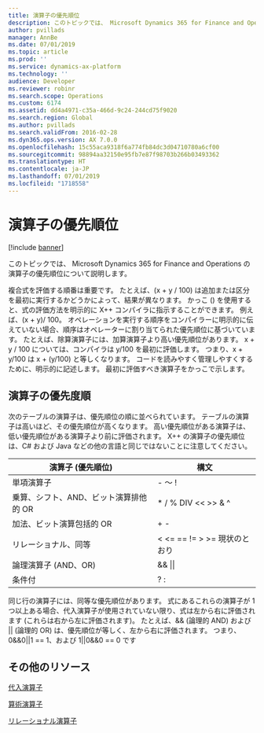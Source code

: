 ```yaml
---
title: 演算子の優先順位
description: このトピックでは、 Microsoft Dynamics 365 for Finance and Operations の演算子の優先順位について説明します。
author: pvillads
manager: AnnBe
ms.date: 07/01/2019
ms.topic: article
ms.prod: ''
ms.service: dynamics-ax-platform
ms.technology: ''
audience: Developer
ms.reviewer: robinr
ms.search.scope: Operations
ms.custom: 6174
ms.assetid: dd4a4971-c35a-466d-9c24-244cd75f9020
ms.search.region: Global
ms.author: pvillads
ms.search.validFrom: 2016-02-28
ms.dyn365.ops.version: AX 7.0.0
ms.openlocfilehash: 15c55aca9318f6a774fb84dc3d04710780a6cf00
ms.sourcegitcommit: 98894aa32150e95fb7e87f98703b266b03493362
ms.translationtype: HT
ms.contentlocale: ja-JP
ms.lasthandoff: 07/01/2019
ms.locfileid: "1718558"
---
```

# <a name="operator-precedence"></a>演算子の優先順位

[!include [banner](../includes/banner.md)]

このトピックでは、 Microsoft Dynamics 365 for Finance and Operations の演算子の優先順位について説明します。

複合式を評価する順番は重要です。 たとえば、(x + y / 100) は追加または区分を最初に実行するかどうかによって、結果が異なります。 かっこ () を使用すると、式の評価方法を明示的に X++ コンパイラに指示することができます。 例えば、(x + y)/ 100。 オペレーションを実行する順序をコンパイラーに明示的に伝えていない場合、順序はオペレーターに割り当てられた優先順位に基づいています。 たとえば、除算演算子には、加算演算子より高い優先順位があります。 x + y / 100 については、コンパイラは y/100 を最初に評価します。 つまり、x + y/100 は x + (y/100) と等しくなります。 コードを読みやすく管理しやすくするために、明示的に記述します。 最初に評価すべき演算子をかっこで示します。

## <a name="order-of-operator-precedence"></a>演算子の優先度順
次のテーブルの演算子は、優先順位の順に並べられています。 テーブルの演算子は高いほど、その優先順位が高くなります。 高い優先順位がある演算子は、低い優先順位がある演算子より前に評価されます。 X++ の演算子の優先順位は、C\# および Java などの他の言語と同じではないことに注意してください。


|              演算子 (優先順位)               |                 構文                 |
|----------------------------------------------------------|----------------------------------------|
|                     単項演算子                      |                 - ～ !                  |
| 乗算、シフト、AND、ビット演算排他的 OR |    \* / % DIV &lt;&lt; &gt;&gt; & ^    |
|              加法、ビット演算包括的 OR              |                  + -                   |
|                   リレーショナル、同等                   | &lt; &lt;= == != &gt; &gt;= 現状のとおり |
|               論理演算子 (AND、OR)                |            && &#124;&#124;             |
|                       条件付                        |                  ? :                   |

同じ行の演算子には、同等な優先順位があります。 式にあるこれらの演算子が 1 つ以上ある場合、代入演算子が使用されていない限り、式は左から右に評価されます (これらは右から左に評価されます)。 たとえば、&& (論理的 AND) および || (論理的 OR) は、優先順位が等しく、左から右に評価されます。 つまり、0&&0||1 == 1、および 1||0&&0 == 0 です

## <a name="additional-resources"></a>その他のリソース
[代入演算子](https://msdn.microsoft.com/library/d4e86b9c-be82-4f19-ad86-7722344a05f3(AX.60).aspx)

[算術演算子](https://msdn.microsoft.com/library/cffbc613-3875-4520-9dea-046dc99aab99(AX.60).aspx)

[リレーショナル演算子](https://msdn.microsoft.com/library/702af366-4d46-445e-bd4b-722c9845199f(AX.60).aspx)





